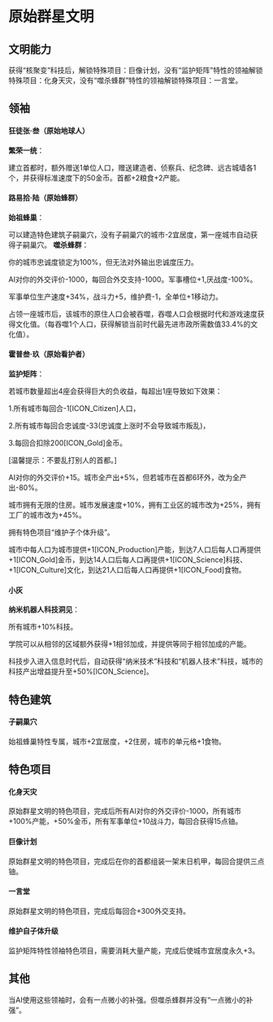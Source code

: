 # 原始群星文明

## 文明能力

获得“核聚变”科技后，解锁特殊项目：巨像计划，没有“监护矩阵”特性的领袖解锁特殊项目：化身天灾，没有“噬杀蜂群”特性的领袖解锁特殊项目：一言堂。

## 领袖

#### 狂徒张·叁（原始地球人）

**繁荣一统**：

建立首都时，额外赠送1单位人口，赠送建造者、侦察兵、纪念碑、远古城墙各1个，并获得标准速度下的50金币。首都+2粮食+2产能。

#### 路易拾·陆（原始蜂群）

**始祖蜂巢**：

可以建造特色建筑子嗣巢穴，没有子嗣巢穴的城市-2宜居度，第一座城市自动获得子嗣巢穴。
**噬杀蜂群**：

你的城市忠诚度锁定为100%，但无法对外输出忠诚度压力。

AI对你的外交评价-1000，每回合外交支持-1000。军事槽位+1,厌战度-100%。

军事单位生产速度+34%，战斗力+5，维护费-1，全单位+1移动力。

占领一座城市后，该城市的原住人口会被吞噬，吞噬人口会根据时代和游戏速度获得文化值。（每吞噬1个人口，获得解锁当前时代最先进市政所需数值33.4%的文化值）。

#### 霍普叁·玖（原始看护者）

**监护矩阵**：

若城市数量超出4座会获得巨大的负收益，每超出1座导致如下效果：

1.所有城市每回合-1[ICON_Citizen]人口，

2.所有城市每回合忠诚度-33(忠诚度上涨时不会导致城市叛乱)，

3.每回合扣除200[ICON_Gold]金币。

[温馨提示：不要乱打别人的首都。]

AI对你的外交评价+15。城市全产出+5%，但若城市在首都6环外，改为全产出-80%。

城市拥有无限的住房。城市发展速度+10%，拥有工业区的城市改为+25%，拥有工厂的城市改为+45%。

拥有特色项目“维护子个体升级”。

城市中每人口为城市提供+1[ICON_Production]产能，到达7人口后每人口再提供+1[ICON_Gold]金币，到达14人口后每人口再提供+1[ICON_Science]科技、+1[ICON_Culture]文化，到达21人口后每人口再提供+1[ICON_Food]食物。

#### 小灰

**纳米机器人科技洞见**：

所有城市+10%科技。

学院可以从相邻的区域额外获得+1相邻加成，并提供等同于相邻加成的产能。

科技步入进入信息时代后，自动获得“纳米技术”科技和“机器人技术”科技，城市的科技产出增益提升至+50%[ICON_Science]。

## 特色建筑

#### 子嗣巢穴

始祖蜂巢特性专属，城市+2宜居度，+2住房，城市的单元格+1食物。

## 特色项目

#### 化身天灾

原始群星文明的特色项目，完成后所有AI对你的外交评价-1000，所有城市+100%产能，+50%金币，所有军事单位+10战斗力，每回合获得15点铀。

#### 巨像计划

原始群星文明的特色项目，完成后在你的首都组装一架末日机甲，每回合提供三点铀。

#### 一言堂

原始群星文明的特色项目，完成后每回合+300外交支持。

#### 维护自子体升级

监护矩阵特性领袖特色项目，需要消耗大量产能，完成后使城市宜居度永久+3。

## 其他

当AI使用这些领袖时，会有一点微小的补强。但噬杀蜂群并没有“一点微小的补强”。